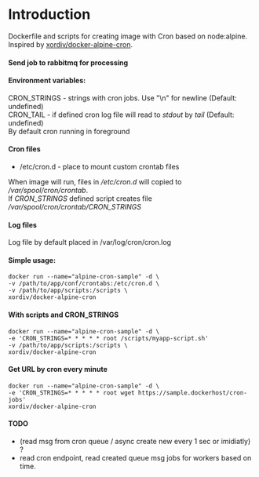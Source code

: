 # Introduction

Dockerfile and scripts for creating image with Cron based on node:alpine.  Inspired by
[xordiv/docker-alpine-cron](https://github.com/xordiv/docker-alpine-cron).

#### Send job to rabbitmq for processing


#### Environment variables:

CRON_STRINGS - strings with cron jobs. Use "\n" for newline (Default: undefined)   
CRON_TAIL - if defined cron log file will read to *stdout* by *tail* (Default: undefined)   
By default cron running in foreground  

#### Cron files
- /etc/cron.d - place to mount custom crontab files  

When image will run, files in */etc/cron.d* will copied to */var/spool/cron/crontab*.   
If *CRON_STRINGS* defined script creates file */var/spool/cron/crontab/CRON_STRINGS*  

#### Log files
Log file by default placed in /var/log/cron/cron.log

#### Simple usage:
```
docker run --name="alpine-cron-sample" -d \
-v /path/to/app/conf/crontabs:/etc/cron.d \
-v /path/to/app/scripts:/scripts \
xordiv/docker-alpine-cron
```

#### With scripts and CRON_STRINGS
```
docker run --name="alpine-cron-sample" -d \
-e 'CRON_STRINGS=* * * * * root /scripts/myapp-script.sh'
-v /path/to/app/scripts:/scripts \
xordiv/docker-alpine-cron
```

#### Get URL by cron every minute
```
docker run --name="alpine-cron-sample" -d \
-e 'CRON_STRINGS=* * * * * root wget https://sample.dockerhost/cron-jobs'
xordiv/docker-alpine-cron
```

#### TODO
- (read msg from cron queue / async create new every 1 sec or imidiatly) ?
- read cron endpoint, read created queue msg jobs for workers based on time.
